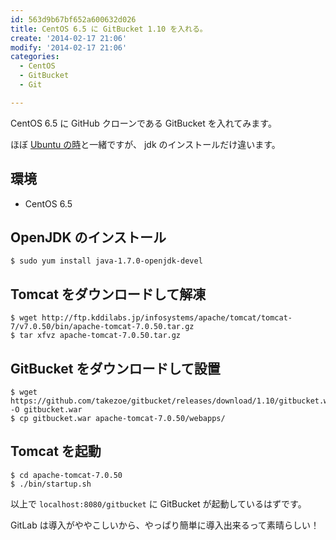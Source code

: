 ```yaml
---
id: 563d9b67bf652a600632d026
title: CentOS 6.5 に GitBucket 1.10 を入れる。
create: '2014-02-17 21:06'
modify: '2014-02-17 21:06'
categories:
  - CentOS
  - GitBucket
  - Git

---
```


CentOS 6.5 に GitHub クローンである GitBucket を入れてみます。

ほぼ [Ubuntu の時](/2014/02/04/gitbucket/)と一緒ですが、 jdk のインストールだけ違います。

<!-- more -->

## 環境

- CentOS 6.5

## OpenJDK のインストール

```
$ sudo yum install java-1.7.0-openjdk-devel
```

## Tomcat をダウンロードして解凍

```
$ wget http://ftp.kddilabs.jp/infosystems/apache/tomcat/tomcat-7/v7.0.50/bin/apache-tomcat-7.0.50.tar.gz
$ tar xfvz apache-tomcat-7.0.50.tar.gz
```

## GitBucket をダウンロードして設置

```
$ wget https://github.com/takezoe/gitbucket/releases/download/1.10/gitbucket.war -O gitbucket.war
$ cp gitbucket.war apache-tomcat-7.0.50/webapps/
```

## Tomcat を起動

```
$ cd apache-tomcat-7.0.50
$ ./bin/startup.sh
```

以上で `localhost:8080/gitbucket` に GitBucket が起動しているはずです。

GitLab は導入がややこしいから、やっぱり簡単に導入出来るって素晴らしい！
